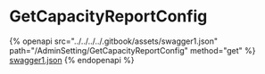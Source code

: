 # GetCapacityReportConfig

{% openapi src="../../../../.gitbook/assets/swagger1.json" path="/AdminSetting/GetCapacityReportConfig" method="get" %}
[swagger1.json](../../../../.gitbook/assets/swagger1.json)
{% endopenapi %}
